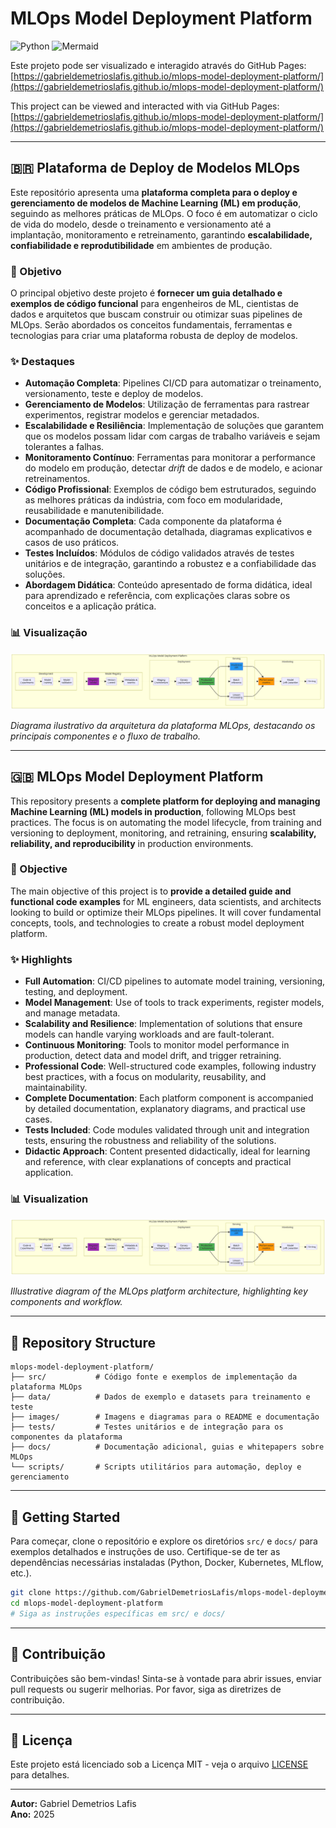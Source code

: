 # MLOps Model Deployment Platform

![Python](https://img.shields.io/badge/Python-3.9%2B-blue?style=for-the-badge&logo=python)
![Mermaid](https://img.shields.io/badge/Diagrams-Mermaid-orange?style=for-the-badge&logo=mermaid)

Este projeto pode ser visualizado e interagido através do GitHub Pages: [https://gabrieldemetrioslafis.github.io/mlops-model-deployment-platform/](https://gabrieldemetrioslafis.github.io/mlops-model-deployment-platform/)

This project can be viewed and interacted with via GitHub Pages: [https://gabrieldemetrioslafis.github.io/mlops-model-deployment-platform/](https://gabrieldemetrioslafis.github.io/mlops-model-deployment-platform/)

---

## 🇧🇷 Plataforma de Deploy de Modelos MLOps

Este repositório apresenta uma **plataforma completa para o deploy e gerenciamento de modelos de Machine Learning (ML) em produção**, seguindo as melhores práticas de MLOps. O foco é em automatizar o ciclo de vida do modelo, desde o treinamento e versionamento até a implantação, monitoramento e retreinamento, garantindo **escalabilidade, confiabilidade e reprodutibilidade** em ambientes de produção.

### 🎯 Objetivo

O principal objetivo deste projeto é **fornecer um guia detalhado e exemplos de código funcional** para engenheiros de ML, cientistas de dados e arquitetos que buscam construir ou otimizar suas pipelines de MLOps. Serão abordados os conceitos fundamentais, ferramentas e tecnologias para criar uma plataforma robusta de deploy de modelos.

### ✨ Destaques

- **Automação Completa**: Pipelines CI/CD para automatizar o treinamento, versionamento, teste e deploy de modelos.
- **Gerenciamento de Modelos**: Utilização de ferramentas para rastrear experimentos, registrar modelos e gerenciar metadados.
- **Escalabilidade e Resiliência**: Implementação de soluções que garantem que os modelos possam lidar com cargas de trabalho variáveis e sejam tolerantes a falhas.
- **Monitoramento Contínuo**: Ferramentas para monitorar a performance do modelo em produção, detectar *drift* de dados e de modelo, e acionar retreinamentos.
- **Código Profissional**: Exemplos de código bem estruturados, seguindo as melhores práticas da indústria, com foco em modularidade, reusabilidade e manutenibilidade.
- **Documentação Completa**: Cada componente da plataforma é acompanhado de documentação detalhada, diagramas explicativos e casos de uso práticos.
- **Testes Incluídos**: Módulos de código validados através de testes unitários e de integração, garantindo a robustez e a confiabilidade das soluções.
- **Abordagem Didática**: Conteúdo apresentado de forma didática, ideal para aprendizado e referência, com explicações claras sobre os conceitos e a aplicação prática.

### 📊 Visualização

![Arquitetura MLOps](images/mlops_model_deployment_platform.png)

*Diagrama ilustrativo da arquitetura da plataforma MLOps, destacando os principais componentes e o fluxo de trabalho.*

---

## 🇬🇧 MLOps Model Deployment Platform

This repository presents a **complete platform for deploying and managing Machine Learning (ML) models in production**, following MLOps best practices. The focus is on automating the model lifecycle, from training and versioning to deployment, monitoring, and retraining, ensuring **scalability, reliability, and reproducibility** in production environments.

### 🎯 Objective

The main objective of this project is to **provide a detailed guide and functional code examples** for ML engineers, data scientists, and architects looking to build or optimize their MLOps pipelines. It will cover fundamental concepts, tools, and technologies to create a robust model deployment platform.

### ✨ Highlights

- **Full Automation**: CI/CD pipelines to automate model training, versioning, testing, and deployment.
- **Model Management**: Use of tools to track experiments, register models, and manage metadata.
- **Scalability and Resilience**: Implementation of solutions that ensure models can handle varying workloads and are fault-tolerant.
- **Continuous Monitoring**: Tools to monitor model performance in production, detect data and model drift, and trigger retraining.
- **Professional Code**: Well-structured code examples, following industry best practices, with a focus on modularity, reusability, and maintainability.
- **Complete Documentation**: Each platform component is accompanied by detailed documentation, explanatory diagrams, and practical use cases.
- **Tests Included**: Code modules validated through unit and integration tests, ensuring the robustness and reliability of the solutions.
- **Didactic Approach**: Content presented didactically, ideal for learning and reference, with clear explanations of concepts and practical application.

### 📊 Visualization

![MLOps Architecture](images/mlops_model_deployment_platform.png)

*Illustrative diagram of the MLOps platform architecture, highlighting key components and workflow.*

---

## 📁 Repository Structure

```
mlops-model-deployment-platform/
├── src/           # Código fonte e exemplos de implementação da plataforma MLOps
├── data/          # Dados de exemplo e datasets para treinamento e teste
├── images/        # Imagens e diagramas para o README e documentação
├── tests/         # Testes unitários e de integração para os componentes da plataforma
├── docs/          # Documentação adicional, guias e whitepapers sobre MLOps
└── scripts/       # Scripts utilitários para automação, deploy e gerenciamento
```

---

## 🚀 Getting Started

Para começar, clone o repositório e explore os diretórios `src/` e `docs/` para exemplos detalhados e instruções de uso. Certifique-se de ter as dependências necessárias instaladas (Python, Docker, Kubernetes, MLflow, etc.).

```bash
git clone https://github.com/GabrielDemetriosLafis/mlops-model-deployment-platform.git
cd mlops-model-deployment-platform
# Siga as instruções específicas em src/ e docs/
```

---

## 🤝 Contribuição

Contribuições são bem-vindas! Sinta-se à vontade para abrir issues, enviar pull requests ou sugerir melhorias. Por favor, siga as diretrizes de contribuição.

---

## 📝 Licença

Este projeto está licenciado sob a Licença MIT - veja o arquivo [LICENSE](LICENSE) para detalhes.

---

**Autor:** Gabriel Demetrios Lafis  
**Ano:** 2025

